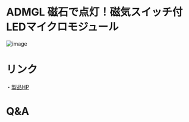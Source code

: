 # ADMGL 磁石で点灯！磁気スイッチ付LEDマイクロモジュール

![image](https://bit-trade-one.co.jp/wp/wp-content/uploads/2023/05/Color.jpg)


# リンク
・[製品HP](https://bit-trade-one.co.jp/admgl/)  

# Q&A
